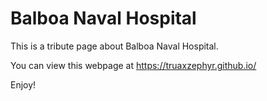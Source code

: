 # Balboa Naval Hospital
This is a tribute page about Balboa Naval Hospital.

You can view this webpage at https://truaxzephyr.github.io/

Enjoy!
